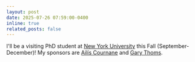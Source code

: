```yaml
---
layout: post
date: 2025-07-26 07:59:00-0400
inline: true
related_posts: false
---
```


I'll be a visiting PhD student at [New York University](https://as.nyu.edu/departments/linguistics.html) this Fall (September-December)! My sponsors are [Ailís Cournane](https://wp.nyu.edu/cournane/) and [Gary Thoms](https://sites.google.com/site/garythoms/).
